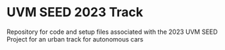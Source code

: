 # UVM SEED 2023 Track
 
Repository for code and setup files associated with the 2023 UVM SEED Project for an urban track for autonomous cars
